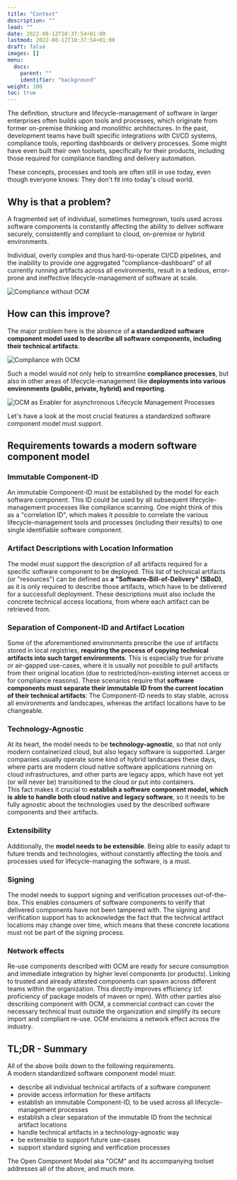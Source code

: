 ```yaml
---
title: "Context"
description: ""
lead: ""
date: 2022-08-12T10:37:54+01:00
lastmod: 2022-08-12T10:37:54+01:00
draft: false
images: []
menu:
  docs:
    parent: ""
    identifier: "background"
weight: 100
toc: true
---
```


The definition, structure and lifecycle-management of software in larger enterprises often builds upon tools and processes, which originate from former on-premise thinking and monolithic architectures. In the past, development teams have built specific integrations with CI/CD systems, compliance tools, reporting dashboards or delivery processes. Some might have even built their own toolsets, specifically for their products, including those required for compliance handling and delivery automation.<br>

These concepts, processes and tools are often still in use today, even though everyone knows: They don't fit into today's cloud world.

## Why is that a problem?

A fragmented set of individual, sometimes homegrown, tools used across software components is constantly affecting the ability to deliver software securely, consistently and compliant to cloud, on-premise or hybrid environments.

Individual, overly complex and thus hard-to-operate CI/CD pipelines, and the inability to provide one aggregated "compliance-dashboard" of all currently running artifacts across all environments, result in a tedious, error-prone and ineffective lifecycle-management of software at scale.

![Compliance without OCM](/images/ocm-benefits-compliance-without-ocm-bluebg.png)

## How can this improve?

The major problem here is the absence of **a standardized software component model used to describe all software components, including their technical artifacts**. 

![Compliance with OCM](/images/ocm-benefits-compliance-with-ocm-bluebg.png)

Such a model would not only help to streamline **compliance processes**, but also in other areas of lifecycle-management like **deployments into various environments (public, private, hybrid) and reporting**.
 
![OCM as Enabler for asynchronous Lifecycle Management Processes](/images/ocm-benefits-lm-processes-with-ocm-bluebg.png)

Let's have a look at the most crucial features a standardized software component model must support.

## Requirements towards a modern software component model

### Immutable Component-ID

An immutable Component-ID must be established by the model for each software component. This ID could be used by all subsequent lifecycle-management processes like compliance scanning. One might think of this as a "correlation ID", which makes it possible to correlate the various lifecycle-management tools and processes (including their results) to one single identifiable software component.

### Artifact Descriptions with Location Information

The model must support the description of all artifacts required for a specific software component to be deployed. This list of technical artifacts (or "resources") can be defined as **a "Software-Bill-of-Delivery" (SBoD)**, as it is only required to describe those artifacts, which have to be delivered for a successfull deployment.
These descriptions must also include the concrete technical access locations, from where each artifact can be retrieved from. 

### Separation of Component-ID and Artifact Location

Some of the aforementioned environments prescribe the use of artifacts stored in local registries, **requiring the process of copying technical artifacts into such target environments**. This is especially true for private or air-gapped use-cases, where it is usually not possible to pull artifacts from their original location (due to restricted/non-existing internet access or for compliance reasons). These scenarios require that **software components must separate their immutable ID from the current location of their technical artifacts**: The Component-ID needs to stay stable, across all environments and landscapes, whereas the artifact locations have to be changeable.

### Technology-Agnostic

At its heart, the model needs to be **technology-agnostic**, so that not only modern containerized cloud, but also legacy software is supported. Larger companies usually operate some kind of hybrid landscapes these days, where parts are modern cloud native software applications running on cloud infrastructures, and other parts are legacy apps, which have not yet (or will never be) transitioned to the cloud or put into containers.<br>
This fact makes it crucial to **establish a software component model, which is able to handle both cloud native and legacy software**, so it needs to be fully agnostic about the technologies used by the described software components and their artifacts.

### Extensibility

Additionally, the **model needs to be extensible**. Being able to easily adapt to future trends and technologies, without constantly affecting the tools and processes used for lifecycle-managing the software, is a must.

### Signing

The model needs to support signing and verification processes out-of-the-box. This enables consumers of software components to verify that delivered components have not been tampered with. The signing and verification support has to acknowledge the fact that the technical artifact locations may change over time, which means that these concrete locations must not be part of the signing process.

### Network effects

Re-use components described with OCM are ready for secure consumption and immediate integration by higher level components (or products). Linking to trusted and already attested components can spawn across different teams within the organization. This directly improves efficiency (cf. proficiency of package models of maven or npm). With other parties also describing component with OCM, a commercial contract can cover the necessary technical trust outside the organization and simplify its secure import and compliant re-use. OCM envisions a network effect across the industry.

## TL;DR - Summary

All of the above boils down to the following requirements.<br>
A modern standardized software component model must:

- describe all individual technical artifacts of a software component
- provide access information for these artifacts
- establish an immutable Component-ID, to be used across all lifecycle-management processes
- establish a clear separation of the immutable ID from the technical artifact locations
- handle technical artifacts in a technology-agnostic way
- be extensible to support future use-cases
- support standard signing and verification processes

The Open Component Model aka "OCM" and its accompanying toolset addresses all of the above, and much more.
